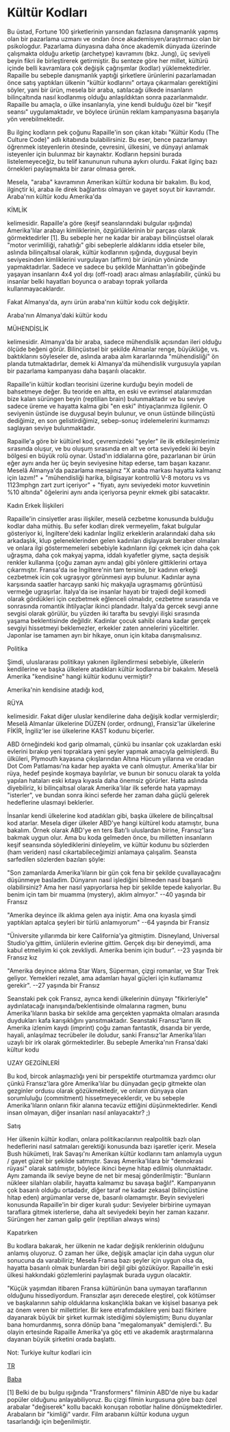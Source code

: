 # Kültür Kodları

Bu üstad, Fortune 100 şirketlerinin yarısından fazlasına danışmanlık
yapmış olan bir pazarlama uzmanı ve ondan önce akademisyen/araştırmacı
olan bir psikologdur. Pazarlama dünyasına daha önce akademik dünyada
üzerinde çalışmakta olduğu arketip (archetype) kavramını (bkz. Jung),
üç seviyeli beyin fikri ile birleştirerek getirmiştir. Bu senteze göre
her millet, kültürü içinde belli kavramlara çok değişik çağrışımlar
(kodlar) yüklemektedirler. Rapaille bu sebeple danışmanlık yaptıği
şirketlere ürünlerini pazarlamadan önce satış yaptıkları ülkenin
"kültür kodlarını" ortaya çıkarmaları gerektiğini söyler, yani bir
ürün, mesela bir araba, satılacağı ülkede insanların bilinçaltında
nasıl kodlanmış olduğu anlaşıldıktan sonra pazarlanmalıdır. Rapaille
bu amaçla, o ülke insanlarıyla, yine kendi bulduğu özel bir "keşif
seansı" uygulamaktadır, ve böylece ürünün reklam kampanyasına
başarıyla yön verebilmektedir.

Bu ilginç kodların pek çoğunu Rapaille'in son çıkan kitabı "Kültür
Kodu (The Culture Code)" adlı kitabında bulabilirsiniz. Bu eser, bence
pazarlamayı öğrenmek isteyenlerin ötesinde, çevresini, ülkesini, ve
dünyayi anlamak isteyenler için bulunmaz bir kaynaktır. Kodların
hepsini burada listelemeyeceğiz, bu telif kanununun ruhuna aykırı
olurdu. Fakat ilginç bazı örnekleri paylaşmakta bir zarar olmasa
gerek.

Mesela, "araba" kavramının Amerikan kültür koduna bir bakalım. Bu kod,
ilginçtir ki, araba ile direk bağlantısı olmayan ve gayet soyut bir
kavramdır. Araba'nın kültür kodu Amerika'da

KİMLİK

kelimesidir. Rapaille'a göre (keşif seanslarındaki bulgular ışığında)
Amerika'lılar arabayı kimliklerinin, özgürlüklerinin bir parçası
olarak görmektedirler [1]. Bu sebeple her ne kadar bir arabayı
bilinçüstsel olarak "motor verimliliği, rahatlığı" gibi sebeplerle
aldıklarını iddia etseler bile, aslında bilinçaltısal olarak, kültür
kodlarının ışığında, duygusal beyin seviyesinden kimliklerini
vurgulayan (affirm) bir ürünün yönünde yapmaktadırlar. Sadece ve
sadece bu şekilde Manhattan'in göbeğinde yaşayan insanların 4x4 yol
dışı (off-road) aracı alması anlaşılabilir, çünkü bu insanlar belki
hayatları boyunca o arabayı toprak yollarda kullanmayacaklardır.

Fakat Almanya'da, aynı ürün araba'nın kültür kodu cok değişiktir.

Araba'nın Almanya'daki kültür kodu

MÜHENDİSLİK

kelimesidir. Almanya'da bir araba, sadece mühendislik açısından ileri
olduğu ölçüde beğeni görür. Bilinçüstsel bir şekilde Almanlar renge,
büyüklüğe, vs. baktıklarını söyleseler de, aslında araba alım
kararlarında "mühendisliği" ön planda tutmaktadırlar, demek ki
Almanya'da mühendislik vurgusuyla yapılan bir pazarlama kampanyası
daha başarılı olacaktır.

Rapaille'in kültür kodları teorisini üzerine kurduğu beyin modeli de
bahsetmeye değer. Bu teoride en altta, en eski ve evrimsel
atalarımızdan bize kalan sürüngen beyin (reptilian brain)
bulunmaktadır ve bu seviye sadece üreme ve hayatta kalma gibi "en
eski" ihtiyaçlarımıza ilgilenir. O seviyenin üstünde ise duygusal
beyin bulunur, ve onun üstünde bilinçüstü dediğimiz, en son
gelistirdiğimiz, sebep-sonuç irdelemelerini kurmamızı saglayan seviye
bulunmaktadır.

Rapaille'a göre bir kültürel kod, çevremizdeki "şeyler" ile ilk
etkileşimlerimiz sırasında oluşur, ve bu oluşum sırasında en alt ve
orta seviyedeki iki beyin bölgesi en büyük rolü oynar. Üstad'ın
iddialarına göre, pazarlanan bir ürün eğer aynı anda her üç beyin
seviyesine hitap ederse, tam başarı kazanır. Meselâ Almanya'da
pazarlama mesajınız "X araba markası hayatta kalmanız için lazım!" +
"mühendisliği harika, bilgisayar kontrollü V-8 motoru vs vs 1123mphgn
zart zurt içeriyor" + "fiyatı, aynı seviyedeki motor kuvvetinin %10
altında" öğelerini aynı anda içeriyorsa peynir ekmek gibi satacaktır.

Kadın Erkek İlişkileri

Rapaille'in cinsiyetler arası ilişkiler, meselâ cezbetme konusunda
bulduğu kodlar daha müthiş. Bu sefer kodları direk vermeyelim, fakat
bulgular gösteriyor ki, İngiltere'deki kadınlar İngiliz erkeklerin
aralarındaki daha sıkı arkadaşlık, klup geleneklerinden gelen
kadınları dişlayarak beraber olmaları ve onlara ilgi göstermemeleri
sebebiyle kadınların ilgi çekmek için daha çok uğraşma, daha çok
makyaj yapma, iddalı kıyafetler giyme, saçta deşisik renkler kullanma
(çoğu zaman aynı anda) gibi yönlere gittiklerini ortaya
çıkarmıştır. Fransa'da ise İngiltere'nin tam tersine, bir kadının
erkeği cezbetmek icin çok ugraşıyor görünmesi ayıp bulunur. Kadınlar
ayna karşısında saatler harcayıp sanki hiç makyajla ugraşmamış
görüntüsü vermeğe ugraşırlar. İtalya'da ise insanlar hayatı bir
trajedi değil komedi olarak gördükleri için cezbetmek eğlenceli
olmalıdır, cezbetme sırasında ve sonrasında romantik ihtilyaçlar
ikinci plandadır. İtalya'da gercek sevgi anne sevgisi olarak görülür,
bu yüzden iki tarafta bu sevgiyi ilişki sırasında yaşama beklentisinde
değildir. Kadinlar çocuk sahibi olana kadar gerçek sevgiyi hissetmeyi
beklemezler, erkekler zaten annelerini yüceltirler. Japonlar ise
tamamen ayrı bir hikaye, onun için kitaba danışmalısınız.

Politika

Şimdi, uluslararası politikayı yakınen ilgilendirmesi sebebiyle,
ülkelerin kendilerine ve başka ülkelere atadıkları kültür kodlarına
bir bakalım. Meselâ Amerika "kendisine" hangi kültür kodunu vermiştir?

Amerika'nin kendisine atadığı kod,

RÜYA

kelimesidir. Fakat diğer uluslar kendilerine daha değişik kodlar
vermişlerdir; Meselâ Almanlar ülkelerine DÜZEN (order, ordnung),
Fransiz'lar ülkelerine FİKİR, İngiliz'ler ise ülkelerine KAST kodunu
biçerler.

ABD örneğindeki kod garip olmamalı, çünkü bu insanlar çok uzaklardan
eski evlerini bırakıp yeni topraklara yeni şeyler yapmak amacıyla
gelmişlerdi. Bu ülküleri, Plymouth kayasına çıkışlarından Altına Hücum
yıllarına ve oradan Dot Com Patlaması'na kadar hep ayakta ve canlı
olmuştur. Amerika'lılar bir rüya, hedef peşinde koşmaya bayılırlar, ve
bunun bir sonucu olarak ta yolda yapılan hataları eski kıtaya kıyasla
daha önemsiz görürler. Hatta aslında diyebiliriz, ki bilinçaltısal
olarak Amerika'lılar ilk seferde hata yapmayı "isterler", ve bundan
sonra ikinci seferde her zaman daha güçlü gelerek hedeflerine ulasmayi
beklerler.

İnsanlar kendi ülkelerine kod atadıkları gibi, başka ülkelere de
bilinçaltısal kod atarlar. Mesela diger ülkeler ABD'ye hangi kültürel
kodu atamıştır, buna bakalım. Örnek olarak ABD'ye en ters Batı'lı
uluslardan birine, Fransız'lara bakmak uygun olur. Ama bu koda
gelmeden önce, bu milletten insanların keşif seansında söylediklerini
dinleyelim, ve kültür kodunu bu sözlerden (ham veriden) nasıl
cıkartabileceğimizi anlamaya çalışalim. Seansta sarfedilen sözlerden
bazıları şöyle:

"Son zamanlarda Amerika'lıların bir gün çok fena bir şekilde
çuvallayacağını düşünmeye basladim. Dünyanın nasıl işlediğini bilmeden
nasıl başarılı olabilirsiniz? Ama her nasıl yapıyorlarsa hep bir
şekilde tepede kalıyorlar. Bu benim için tam bir muamma (mystery),
aklım almıyor." --40 yaşında bir Fransız

"Amerika deyince ilk aklıma gelen aya iniştir. Ama ona kıyasla şimdi
yaptıkları aptalca şeyleri bir türlü anlamıyorum" --64 yaşında bir
Fransiz

"Üniversite yıllarımda bir kere California'ya gitmiştim. Disneyland,
Universal Studio'ya gittim, ünlülerin evlerine gittim. Gerçek dışı bir
deneyimdi, ama kabul etmeliyim ki çok zevkliydi. Amerika benim için
budur". --23 yaşında bir Fransız kız

"Amerika deyince aklıma Star Wars, Süperman, çizgi romanlar, ve Star
Trek geliyor. Yemekleri rezalet, ama adamları hayal güçleri için
kutlamamız gerekir". --27 yaşında bir Fransız

Seanstaki pek çok Fransız, ayrıca kendi ülkelerinin dünyayı
"fikirleriyle" aydınlatacağı inanışında/beklentisinde olmalarına
ragmen, bunu Amerika'lıların baska bir sekilde ama gerçekten yapmakta
olmaları arasında duydukları kafa karışıklığını
yansıtmaktadır. Seanstaki Fransız'ların ilk Amerika izlenim kaydı
(imprint) çoğu zaman fantastik, dısarıda bir yerde, hayali, anlaşılmaz
tecrübeler ile doludur, sanki Fransız'lar Amerika'lıları uzaylı bir
irk olarak görmektedirler. Bu sebeple Amerika'nın Fransa'daki kültur
kodu

UZAY GEZGİNLERİ

Bu kod, bircok anlaşmazlığı yeni bir perspektife oturtmamıza yardımcı
olur çünkü Fransız'lara göre Amerika'lılar bu dünyadan geçip gitmekte
olan gezginler ordusu olarak gözükmektedir, ve onların dünyaya olan
sorumluluğu (commitment) hissetmeyeceklerdir, ve bu sebeple
Amerika'lıların onların fikir alanına tecavüz ettiğini
düşünmektedirler. Kendi insan olmayan, diğer insanları nasıl
anlayacaktır? ;)

Satış

Her ülkenin kültür kodları, onlara politikacılarının realpolitik bazlı
olan hedeflerini nasıl satmaları gerektiği konusunda bazı işaretler
içerir. Mesela Bush hükümeti, Irak Savaşı'nı Amerikan kültür kodlarını
tam anlamıyla uygun / gayet güzel bir şekilde satmıştır. Savaş
Amerika'lılara bir "demokrasi rüyasi" olarak satılmıştır, böylece
ikinci beyne hitap edilmiş olunmaktadır. Aynı zamanda ilk seviye beyne
de net bir mesaj gönderilmiştir: "Bunların nükleer silahları olabilir,
hayatta kalmamız bu savaşa bağlı!". Kampanyanın çok basarılı olduğu
ortadadır, diğer taraf ne kadar zekasal (bilinçüstüne hitap eden)
argümanlar verse de, basarılı olamamıştır. Beyin seviyeleri konusunda
Rapaille'in bir diger kuralı şudur: Seviyeler birbirine uymayan
taraflara gitmek isterlerse, daha alt seviyedeki beyin her zaman
kazanır. Sürüngen her zaman galip gelir (reptilian always wins)

Kapatırken

Bu kodlara bakarak, her ülkenin ne kadar değişik renklerinin olduğunu
anlamış oluyoruz. O zaman her ülke, değişik amaçlar için daha uygun
olur sonucuna da varabiliriz; Mesela Fransa bazı şeyler için uygun
olsa da, hayatta basarılı olmak bunlardan biri değil gibi
gözüküyor. Rapaille'in eski ülkesi hakkındaki gözlemlerini paylaşmak
burada uygun olacaktir.

"Küçük yaşımdan itibaren Fransa kültürünün bana uymayan taraflarının
olduğunu hissediyordum. Fransızlar aşırı derecede eleştirel, çok
kötümser ve başkalarının sahip olduklarına kıskançlıkla bakan ve
kişisel basarıya pek az önem veren bir millettirler. Bir kere
etrafımdakilere yeni bazi fikirlere dayanarak büyük bir şirket kurmak
istediğimi söylemiştim; Bunu duyanlar bana homurdanmış, sonra dönüp
bana "megalomanyak" demişlerdi.". Bu olayin ertesinde Rapaille
Amerika'ya göç etti ve akademik araştırmalarına dayanan büyük
şirketini orada başlattı.

Not: Turkiye kultur kodlari icin

[TR](../../2009/09/turkiye-kultur-kodlari.md)

[Baba](../../2010/05/baba.md)

[1] Belki de bu bulgu ışığında "Transformers" filminin ABD'de niye bu
kadar popüler olduğunu anlayabiliyoruz. Bu çizgi filmin kurgusuna göre
bazı özel arabalar "değiserek" kollu bacaklı konuşan robotlar haline
dönüşmektedirler. Arabaların bir "kimliği" vardır. Film arabanın
kültür koduna uygun tasarlandığı için beğenilmiştir.



